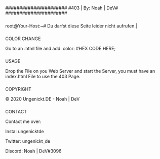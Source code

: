 ######################
#403 | By: Noah | DeV#
######################


###

root@Your-Host:~# Du darfst diese Seite leider nicht aufrufen.|

###

COLOR CHANGE

Go to an .html file and add: color: #HEX CODE HERE;

###

USAGE

Drop the File on you Web Server and start the Server, you must have an index.html File to use the 403 Page.

###

COPYRIGHT

© 2020 Ungenickt.DE - Noah | DeV

###

CONTACT

Contact me over:

Insta: ungenicktde

Twitter: ungenickt_de

Discord: Noah | DeV#3096